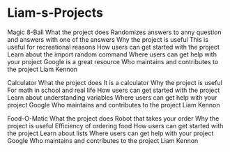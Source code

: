 # Liam-s-Projects
Magic 8-Ball 
What the project does
  Randomizes answers to anny question and answers with one of the answers
Why the project is useful
  This is useful for recreational reasons
How users can get started with the project
  Learn about the import random command
Where users can get help with your project
  Google is a great resource
Who maintains and contributes to the project
  Liam Kennon
  
  Calculator
What the project does
  It is a calculator
Why the project is useful
  For math in school and real life 
How users can get started with the project
  Learn about understanding variables
Where users can get help with your project
  Google
Who maintains and contributes to the project
  Liam Kennon 

Food-O-Matic
What the project does
  Robot that takes your order
Why the project is useful
  Efficiency of ordering food
How users can get started with the project
  Learn about lists
Where users can get help with your project
  Google
Who maintains and contributes to the project
  Liam Kennon
